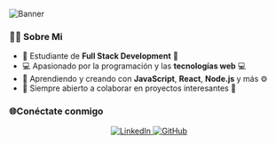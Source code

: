 ![Banner](https://i.imgur.com/mN3lxe1.png)  <!-- Este es el nuevo enlace directo a tu imagen -->

### 👨‍💻 Sobre Mi
- 🌱 Estudiante de **Full Stack Development** 🚀
- 💻 Apasionado por la programación y las **tecnologías web** 💻
- 🔧 Aprendiendo y creando con **JavaScript**, **React**, **Node.js** y más ⚙️
- 💼 Siempre abierto a colaborar en proyectos interesantes 🌟

### 🌐Conéctate conmigo
<p align="center">
  <a href="https://www.linkedin.com/in/yamil-sanchez-51229832b/" target="_blank">
    <img src="https://img.shields.io/badge/LinkedIn-%230077B5.svg?style=for-the-badge&logo=linkedin&logoColor=white" alt="LinkedIn">
  </a>
  <a href="https://github.com/inditexCode" target="_blank">
    <img src="https://img.shields.io/badge/GitHub-%2312100E.svg?style=for-the-badge&logo=github&logoColor=white" alt="GitHub">
  </a>
</p>
